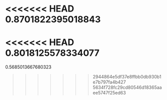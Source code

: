 <<<<<<< HEAD
0.8701822395018843
=======
<<<<<<< HEAD
0.8018125578334077
=======
0.5685013667680323
>>>>>>> 2944864e5df37e8ffbb0db930b1e7b797fa4b427
>>>>>>> 5634f728fc29cd80546d18365aaee5747f25ed63
